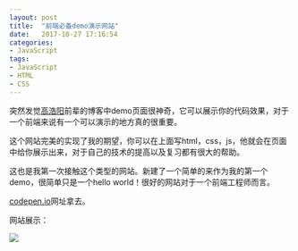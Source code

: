 ```yaml
---
layout: post
title:  "前端必备demo演示网站"
date:   2017-10-27 17:16:54
categories:
- JavaScript
tags:
- JavaScript
- HTML
- CSS
---
```




突然发觉[高浩阳](https://github.com/Gaohaoyang)前辈的博客中demo页面很神奇，它可以展示你的代码效果，对于一个前端来说有一个可以演示的地方真的很重要。






这个网站完美的实现了我的期望，你可以在上面写html，css，js，他就会在页面中给你展示出来，对于自己的技术的提高以及复习都有很大的帮助。

这也是我第一次接触这个类型的网站。新建了一个简单的来作为我的第一个demo，很简单只是一个hello world！很好的网站对于一个前端工程师而言。

[codepen.io](https://codepen.io/)网址拿去。

网站展示：

![](http://assets.qipo.net/demo.PNG)
